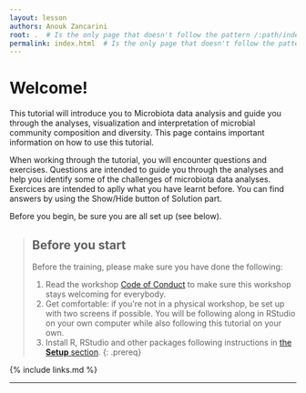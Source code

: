```yaml
---
layout: lesson
authors: Anouk Zancarini
root: .  # Is the only page that doesn't follow the pattern /:path/index.html
permalink: index.html  # Is the only page that doesn't follow the pattern /:path/index.html
---
```


# Welcome!

This tutorial will introduce you to Microbiota data analysis and guide you through the analyses, visualization and interpretation of microbial community composition and diversity. This page contains important information on how to use this tutorial.      
  
When working through the tutorial, you will encounter questions and exercises. Questions are intended to guide you through the analyses and help you identify some of the challenges of microbiota data analyses. Exercices are intended to aplly what you have learnt before. You can find answers by using the Show/Hide button of Solution part.  

Before you begin, be sure you are all set up (see below).

> ## Before you start
>
> Before the training, please make sure you have done the following: 
>
> 1. Read the workshop [Code of Conduct](https://docs.carpentries.org/topic_folders/policies/code-of-conduct.html) to make sure this workshop stays welcoming for everybody.
> 2. Get comfortable: if you're not in a physical workshop, be set up with two screens if possible. You will be following along in RStudio on your own computer while also following this tutorial on your own.
> 3. Install R, RStudio and other packages following instructions in [the **Setup** section](https://scienceparkstudygroup.github.io/microbiome-lesson/setup.html).
{: .prereq}


{% include links.md %}


----



